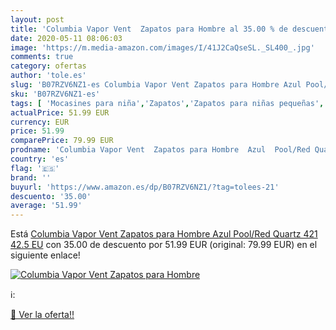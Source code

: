 ```yaml
---
layout: post
title: 'Columbia Vapor Vent  Zapatos para Hombre al 35.00 % de descuento'
date: 2020-05-11 08:06:03
image: 'https://m.media-amazon.com/images/I/41J2CaQseSL._SL400_.jpg'
comments: true
category: ofertas
author: 'tole.es'
slug: 'B07RZV6NZ1-es Columbia Vapor Vent Zapatos para Hombre Azul Pool/Red...'
sku: 'B07RZV6NZ1-es'
tags: [ 'Mocasines para niña','Zapatos','Zapatos para niñas pequeñas','Zapatos y complementos','zapatos', ]
actualPrice: 51.99 EUR
currency: EUR
price: 51.99
comparePrice: 79.99 EUR
prodname: 'Columbia Vapor Vent  Zapatos para Hombre  Azul  Pool/Red Quartz 421   42.5 EU'
country: 'es'
flag: '🇪🇸'
brand: ''
buyurl: 'https://www.amazon.es/dp/B07RZV6NZ1/?tag=tolees-21'
descuento: '35.00'
average: '51.99'
---
```


Está [Columbia Vapor Vent  Zapatos para Hombre  Azul  Pool/Red Quartz 421   42.5 EU](https://www.amazon.es/dp/B07RZV6NZ1/?tag=tolees-21) con 35.00 de descuento por 51.99 EUR (original: 79.99 EUR) en el siguiente enlace!

[![Columbia Vapor Vent  Zapatos para Hombre](https://m.media-amazon.com/images/I/41J2CaQseSL._SL400_.jpg)](https://www.amazon.es/dp/B07RZV6NZ1/?tag=tolees-21)

ℹ️:


[🛒 Ver la oferta!!](https://www.amazon.es/dp/B07RZV6NZ1/?tag=tolees-21)
